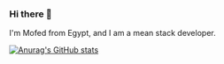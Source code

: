 ### Hi there 👋

I'm Mofed from Egypt, and I am a mean stack developer.


[![Anurag's GitHub stats](https://github-readme-stats.vercel.app/api?username=mofed14)](https://github.com/anuraghazra/github-readme-stats)
